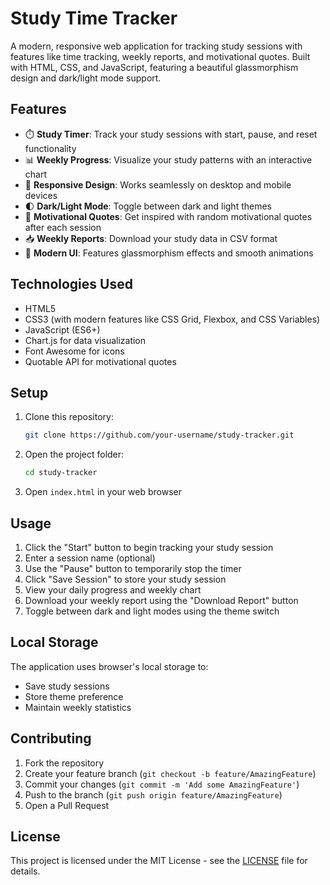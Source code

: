 # Study Time Tracker

A modern, responsive web application for tracking study sessions with features like time tracking, weekly reports, and motivational quotes. Built with HTML, CSS, and JavaScript, featuring a beautiful glassmorphism design and dark/light mode support.

## Features

- ⏱️ **Study Timer**: Track your study sessions with start, pause, and reset functionality
- 📊 **Weekly Progress**: Visualize your study patterns with an interactive chart
- 📱 **Responsive Design**: Works seamlessly on desktop and mobile devices
- 🌓 **Dark/Light Mode**: Toggle between dark and light themes
- 💪 **Motivational Quotes**: Get inspired with random motivational quotes after each session
- 📥 **Weekly Reports**: Download your study data in CSV format
- 🎨 **Modern UI**: Features glassmorphism effects and smooth animations

## Technologies Used

- HTML5
- CSS3 (with modern features like CSS Grid, Flexbox, and CSS Variables)
- JavaScript (ES6+)
- Chart.js for data visualization
- Font Awesome for icons
- Quotable API for motivational quotes

## Setup

1. Clone this repository:
   ```bash
   git clone https://github.com/your-username/study-tracker.git
   ```

2. Open the project folder:
   ```bash
   cd study-tracker
   ```

3. Open `index.html` in your web browser

## Usage

1. Click the "Start" button to begin tracking your study session
2. Enter a session name (optional)
3. Use the "Pause" button to temporarily stop the timer
4. Click "Save Session" to store your study session
5. View your daily progress and weekly chart
6. Download your weekly report using the "Download Report" button
7. Toggle between dark and light modes using the theme switch

## Local Storage

The application uses browser's local storage to:
- Save study sessions
- Store theme preference
- Maintain weekly statistics

## Contributing

1. Fork the repository
2. Create your feature branch (`git checkout -b feature/AmazingFeature`)
3. Commit your changes (`git commit -m 'Add some AmazingFeature'`)
4. Push to the branch (`git push origin feature/AmazingFeature`)
5. Open a Pull Request

## License

This project is licensed under the MIT License - see the [LICENSE](LICENSE) file for details.
